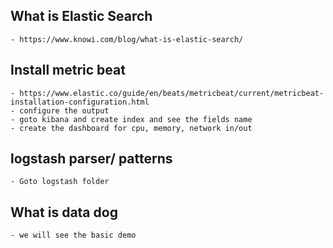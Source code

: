 ## What is Elastic Search
    - https://www.knowi.com/blog/what-is-elastic-search/

## Install metric beat
    - https://www.elastic.co/guide/en/beats/metricbeat/current/metricbeat-installation-configuration.html
    - configure the output 
    - goto kibana and create index and see the fields name
    - create the dashboard for cpu, memory, network in/out

## logstash parser/ patterns
    - Goto logstash folder

## What is data dog
    - we will see the basic demo